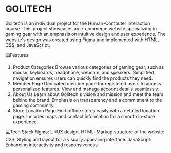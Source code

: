 # GOLITECH

Golitech is an individual project for the Human-Computer Interaction course. This project showcases an e-commerce website specializing in gaming gear with an emphasis on intuitive design and user experience. The website's design was created using Figma and implemented with HTML, CSS, and JavaScript.

⌨️Features
1. Product Categories
Browse various categories of gaming gear, such as mouse, keyboards, headphone, webcam, and speakers.
Simplified navigation ensures users can quickly find the products they need.
2. Member Page
Dedicated member page for registered users to access personalized features.
View and manage account details seamlessly.
3. About Us
Learn about Golitech's vision and mission and meet the team behind the brand.
Emphasis on transparency and a commitment to the gaming community.
4. Store Location Page
Find offline stores easily with a detailed location page.
Includes maps and contact information for a smooth in-store experience.

💻Tech Stack
Figma: UI/UX design.
HTML: Markup structure of the website.
CSS: Styling and layout for a visually appealing interface.
JavaScript: Enhancing interactivity and responsiveness.

